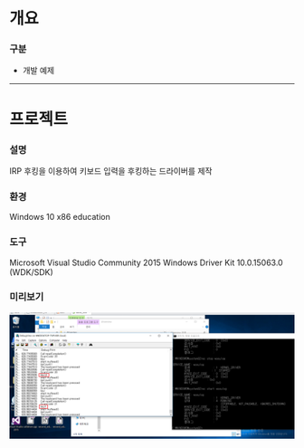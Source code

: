# 개요
### 구분
- 개발 예제

--- 
# 프로젝트
### 설명
IRP 후킹을 이용하여 키보드 입력을 후킹하는 드라이버를 제작

### 환경
Windows 10 x86 education

### 도구
Microsoft Visual Studio Community 2015
Windows Driver Kit   10.0.15063.0 (WDK/SDK)

### 미리보기
![이미지](img/3.png)
